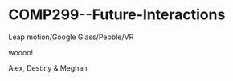 COMP299--Future-Interactions
============================

Leap motion/Google Glass/Pebble/VR


woooo!

Alex, Destiny & Meghan

